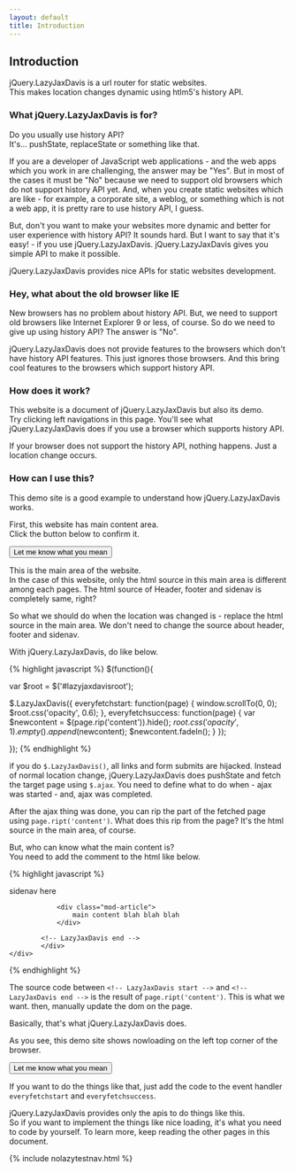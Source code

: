 ```yaml
---
layout: default
title: Introduction
---
```


## Introduction

jQuery.LazyJaxDavis is a url router for static websites.  
This makes location changes dynamic using htlm5's history API.

### What jQuery.LazyJaxDavis is for?

Do you usually use history API?  
It's... pushState, replaceState or something like that.  

If you are a developer of JavaScript web applications - and the web apps which you work in are challenging, the answer may be "Yes". But in most of the cases it must be "No" because we need to support old browsers which do not support history API yet. And, when you create static websites which are like - for example, a corporate site, a weblog, or something which is not a web app, it is pretty rare to use history API, I guess.

But, don't you want to make your websites more dynamic and better for user experience with history API? It sounds hard. But I want to say that it's easy! - if you use jQuery.LazyJaxDavis. jQuery.LazyJaxDavis gives you simple API to make it possible.

jQuery.LazyJaxDavis provides nice APIs for static websites development.

### Hey, what about the old browser like IE

New browsers has no problem about history API. But, we need to support old browsers like Internet Explorer 9 or less, of course. So do we need to give up using history API? The answer is "No".

jQuery.LazyJaxDavis does not provide features to the browsers which don't have history API features. This just ignores those browsers. And this bring cool features to the browsers which support history API.

### How does it work?

This website is a document of jQuery.LazyJaxDavis but also its demo.  
Try clicking left navigations in this page. You'll see what jQuery.LazyJaxDavis does if you use a browser which supports history API.

If your browser does not support the history API, nothing happens. Just a location change occurs.

### How can I use this?

This demo site is a good example to understand how jQuery.LazyJaxDavis works.

First, this website has main content area.  
Click the button below to confirm it.

<button id="whatthemaincontent">Let me know what you mean</button>

This is the main area of the website.  
In the case of this website, only the html source in this main area is different among each pages. The html source of Header, footer and sidenav is completely same, right?

So what we should do when the location was changed is - replace the html source in the main area. We don't need to change the source about header, footer and sidenav.

With jQuery.LazyJaxDavis, do like below.

{% highlight javascript %}
$(function(){

  var $root = $('#lazyjaxdavisroot');

  $.LazyJaxDavis({
    everyfetchstart: function(page) {
      window.scrollTo(0, 0);
      $root.css('opacity', 0.6);
    },
    everyfetchsuccess: function(page) {
      var $newcontent = $(page.rip('content')).hide();
      $root.css('opacity', 1).empty().append($newcontent);
      $newcontent.fadeIn();
    }
  });

});
{% endhighlight %}

if you do `$.LazyJaxDavis()`, all links and form submits are hijacked. Instead of normal location change, jQuery.LazyJaxDavis does pushState and fetch the target page using `$.ajax`. You need to define what to do when - ajax was started - and,  ajax was completed.

After the ajax thing was done, you can rip the part of the fetched page using `page.ript('content')`. What does this rip from the page? It's the html source in the main area, of course.

But, who can know what the main content is?  
You need to add the comment to the html like below.

{% highlight javascript %}
<div class="mod-body">
	sidenav here
	<div class="mod-main">
			<div id="lazyjaxdavisroot">
			<!-- LazyJaxDavis start -->

				<div class="mod-article">
					main content blah blah blah
				</div>

			<!-- LazyJaxDavis end -->
			</div>
	</div>
</div>
{% endhighlight %}

The source code between `<!-- LazyJaxDavis start -->` and `<!-- LazyJaxDavis end -->` is the result of `page.ript('content')`. This is what we want. then, manually update the dom on the page.

Basically, that's what jQuery.LazyJaxDavis does.

As you see, this demo site shows nowloading on the left top corner of the browser.

<button id="whattheloading">Let me know what you mean</button>

If you want to do the things like that, just add the code to the event handler `everyfetchstart` and `everyfetchsuccess`.

jQuery.LazyJaxDavis provides only the apis to do things like this.  
So if you want to implement the things like nice loading, it's what you need to code by yourself. To learn more, keep reading the other pages in this document.

{% include nolazytestnav.html %}

